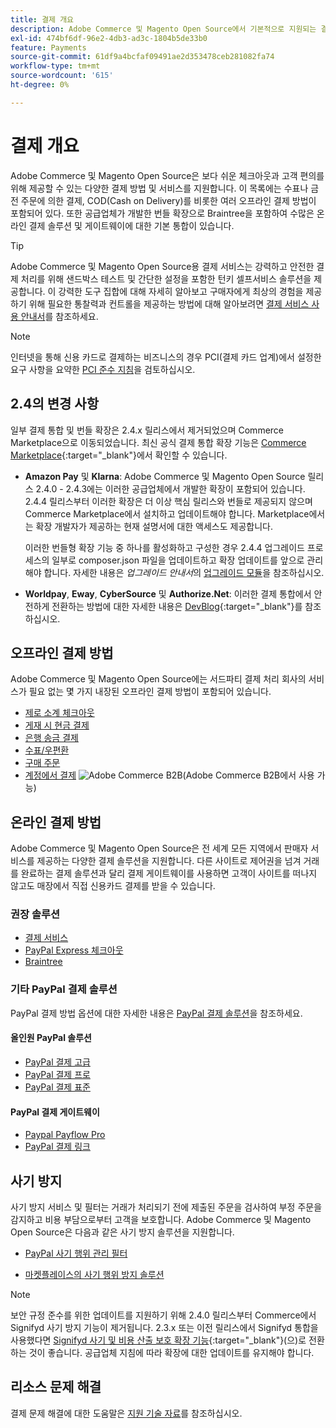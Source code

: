 ```yaml
---
title: 결제 개요
description: Adobe Commerce 및 Magento Open Source에서 기본적으로 지원되는 결제 방법 및 서비스에 대해 알아봅니다.
exl-id: 474bf6df-96e2-4db3-ad3c-1804b5de33b0
feature: Payments
source-git-commit: 61df9a4bcfaf09491ae2d353478ceb281082fa74
workflow-type: tm+mt
source-wordcount: '615'
ht-degree: 0%

---
```


# 결제 개요

Adobe Commerce 및 Magento Open Source은 보다 쉬운 체크아웃과 고객 편의를 위해 제공할 수 있는 다양한 결제 방법 및 서비스를 지원합니다. 이 목록에는 수표나 금전 주문에 의한 결제, COD(Cash on Delivery)를 비롯한 여러 오프라인 결제 방법이 포함되어 있다. 또한 공급업체가 개발한 번들 확장으로 Braintree을 포함하여 수많은 온라인 결제 솔루션 및 게이트웨이에 대한 기본 통합이 있습니다.

>[!TIP]
>
>Adobe Commerce 및 Magento Open Source용 결제 서비스는 강력하고 안전한 결제 처리를 위해 샌드박스 테스트 및 간단한 설정을 포함한 턴키 셀프서비스 솔루션을 제공합니다. 이 강력한 도구 집합에 대해 자세히 알아보고 구매자에게 최상의 경험을 제공하기 위해 필요한 통찰력과 컨트롤을 제공하는 방법에 대해 알아보려면 [결제 서비스 사용 안내서](https://experienceleague.adobe.com/docs/commerce-merchant-services/payment-services/guide-overview.html)를 참조하세요.

>[!NOTE]
>
>인터넷을 통해 신용 카드로 결제하는 비즈니스의 경우 PCI(결제 카드 업계)에서 설정한 요구 사항을 요약한 [PCI 준수 지침](../getting-started/compliance-pci.md)을 검토하십시오.

## 2.4의 변경 사항

일부 결제 통합 및 번들 확장은 2.4.x 릴리스에서 제거되었으며 Commerce Marketplace으로 이동되었습니다. 최신 공식 결제 통합 확장 기능은 [Commerce Marketplace](https://marketplace.magento.com/extensions/payments-security.html){:target=&quot;_blank&quot;}에서 확인할 수 있습니다.

- **Amazon Pay** 및 **Klarna**: Adobe Commerce 및 Magento Open Source 릴리스 2.4.0 - 2.4.3에는 이러한 공급업체에서 개발한 확장이 포함되어 있습니다. 2.4.4 릴리스부터 이러한 확장은 더 이상 핵심 릴리스와 번들로 제공되지 않으며 Commerce Marketplace에서 설치하고 업데이트해야 합니다. Marketplace에서는 확장 개발자가 제공하는 현재 설명서에 대한 액세스도 제공합니다.

  이러한 번들형 확장 기능 중 하나를 활성화하고 구성한 경우 2.4.4 업그레이드 프로세스의 일부로 composer.json 파일을 업데이트하고 확장 업데이트를 앞으로 관리해야 합니다. 자세한 내용은 _업그레이드 안내서_&#x200B;의 [업그레이드 모듈](https://experienceleague.adobe.com/docs/commerce-operations/upgrade-guide/modules/upgrade.html)을 참조하십시오.

- **Worldpay**, **Eway**, **CyberSource** 및 **Authorize.Net**: 이러한 결제 통합에서 안전하게 전환하는 방법에 대한 자세한 내용은 [DevBlog](https://community.magento.com/t5/Magento-DevBlog/Deprecation-of-Magento-core-payment-integrations/ba-p/426445){:target=&quot;_blank&quot;}를 참조하십시오.

## 오프라인 결제 방법

Adobe Commerce 및 Magento Open Source에는 서드파티 결제 처리 회사의 서비스가 필요 없는 몇 가지 내장된 오프라인 결제 방법이 포함되어 있습니다.

- [제로 소계 체크아웃](zero-subtotal-checkout.md)
- [게재 시 현금 결제](cash-on-delivery.md)
- [은행 송금 결제](bank-transfer.md)
- [수표/우편환](check-money-order.md)
- [구매 주문](purchase-order.md)
- [계정에서 결제](../b2b/enable-basic-features.md#configure-payment-on-account) ![Adobe Commerce B2B](../assets/b2b.svg)(Adobe Commerce B2B에서 사용 가능)

## 온라인 결제 방법

Adobe Commerce 및 Magento Open Source은 전 세계 모든 지역에서 판매자 서비스를 제공하는 다양한 결제 솔루션을 지원합니다. 다른 사이트로 제어권을 넘겨 거래를 완료하는 결제 솔루션과 달리 결제 게이트웨이를 사용하면 고객이 사이트를 떠나지 않고도 매장에서 직접 신용카드 결제를 받을 수 있습니다.

### 권장 솔루션

- [결제 서비스](https://experienceleague.adobe.com/docs/commerce-merchant-services/payment-services/guide-overview.html)
- [PayPal Express 체크아웃](paypal-express-checkout.md)
- [Braintree](braintree.md)

### 기타 PayPal 결제 솔루션

PayPal 결제 방법 옵션에 대한 자세한 내용은 [PayPal 결제 솔루션](paypal.md)을 참조하세요.

#### 올인원 PayPal 솔루션

- [PayPal 결제 고급](paypal-payments-advanced.md)
- [PayPal 결제 프로](paypal-payments-pro.md)
- [PayPal 결제 표준](paypal-payments-standard.md)

#### PayPal 결제 게이트웨이

- [Paypal Payflow Pro](paypal-payflow-pro.md)
- [PayPal 결제 링크](paypal-payflow-link.md)

## 사기 방지

사기 방지 서비스 및 필터는 거래가 처리되기 전에 제출된 주문을 검사하여 부정 주문을 감지하고 비용 부담으로부터 고객을 보호합니다. Adobe Commerce 및 Magento Open Source은 다음과 같은 사기 방지 솔루션을 지원합니다.

- [PayPal 사기 행위 관리 필터](paypal.md#paypal-fraud-management-filters)

- [마켓플레이스의 사기 행위 방지 솔루션][1]

>[!NOTE]
>
>보안 규정 준수를 위한 업데이트를 지원하기 위해 2.4.0 릴리스부터 Commerce에서 Signifyd 사기 방지 기능이 제거됩니다. 2.3.x 또는 이전 릴리스에서 Signifyd 통합을 사용했다면 [Signifyd 사기 및 비용 산출 보호 확장 기능](https://marketplace.magento.com/signifyd-module-connect.html){:target=&quot;_blank&quot;}(으)로 전환하는 것이 좋습니다. 공급업체 지침에 따라 확장에 대한 업데이트를 유지해야 합니다.

## 리소스 문제 해결

결제 문제 해결에 대한 도움말은 [지원 기술 자료](https://experienceleague.adobe.com/docs/commerce-knowledge-base/kb/overview.html?lang=en)를 참조하십시오.

[1]: https://marketplace.magento.com/catalogsearch/result?q=fraud%20protection
